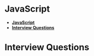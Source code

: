 # **JavaScript**

- [**JavaScript**](#javascript)
- [**Interview Questions**](#interview-questions)

# **Interview Questions**
